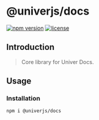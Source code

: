 # @univerjs/docs

[![npm version](https://img.shields.io/npm/v/@univerjs/docs)](https://npmjs.org/package/@univerjs/docs)
[![license](https://img.shields.io/npm/l/@univerjs/docs)](https://img.shields.io/npm/l/@univerjs/docs)

## Introduction

> Core library for Univer Docs.

## Usage

### Installation

```shell
npm i @univerjs/docs
```
